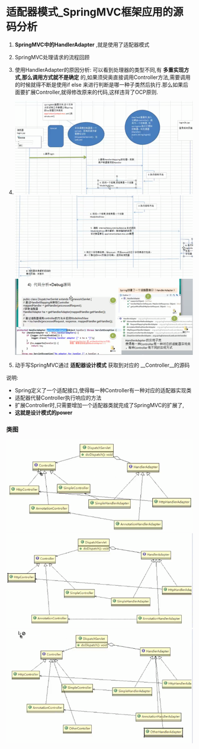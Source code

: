 # 适配器模式_SpringMVC框架应用的源码分析

1. __SpringMVC中的HandlerAdapter__ ,就是使用了适配器模式

2. SpringMVC处理请求的流程回顾

3. 使用HandlerAdapter的原因分析: 
 可以看到处理器的类型不同,有 __多重实现方式,那么调用方式就不是确定__ 的,如果须臾奥直接调用Controller方法,需要调用的时候就得不断是使用if else 来进行判断是哪一种子类然后执行.那么如果后面要扩展Controller,就得修改原来的代码,这样违背了OCP原则.
4. 
     ![](./img/QQ截图20210205101252.png)
     ![](./img/QQ截图20210205101341.png)
     ![](./img/QQ截图20210205101526.png)
 
5. 动手写SpringMVC通过 __适配器设计模式__ 获取到对应的 __Controller__的源码

说明:
- Spring定义了一个适配接口,使得每一种Controller有一种对应的适配器实现类
- 适配器代替Controller执行响应的方法
- 扩展Controller时,只需要增加一个适配器类就完成了SpringMVC的扩展了,
- __这就是设计模式的power__


### 类图

![](./img/QQ截图20210205104007.png)
![](./img/QQ截图20210205104100.png)
![](./img/QQ截图20210205104744.png)
